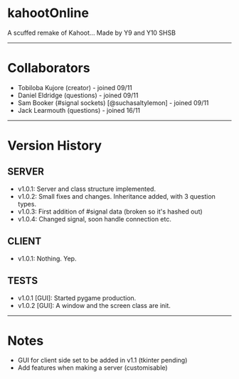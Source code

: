 # kahootOnline
A scuffed remake of Kahoot...
Made by Y9 and Y10 SHSB

------------------------------

Collaborators
=============

- Tobiloba Kujore (creator) - joined 09/11
- Daniel Eldridge (questions) - joined 09/11
- Sam Booker (#signal sockets) [@suchasaltylemon] - joined 09/11
- Jack Learmouth (questions) - joined 16/11

---------------

Version History
===============

SERVER
------

- v1.0.1: Server and class structure implemented.
- v1.0.2: Small fixes and changes. Inheritance added, with 3 question types.
- v1.0.3: First addition of #signal data (broken so it's hashed out)
- v1.0.4: Changed signal, soon handle connection etc.

CLIENT
------

- v1.0.1: Nothing. Yep.

TESTS
-----

- v1.0.1 [GUI]: Started pygame production.
- v1.0.2 [GUI]: A window and the screen class are init.
-----



Notes
=====

- GUI for client side set to be added in v1.1 (tkinter pending)
- Add features when making a server (customisable)
